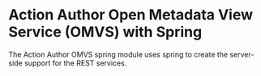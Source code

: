 <!-- SPDX-License-Identifier: Apache-2.0 -->
<!-- Copyright Contributors to the ODPi Egeria project.  -->

# Action Author Open Metadata View Service (OMVS) with Spring

The Action Author OMVS spring module uses spring to create the server-side support for the REST services.